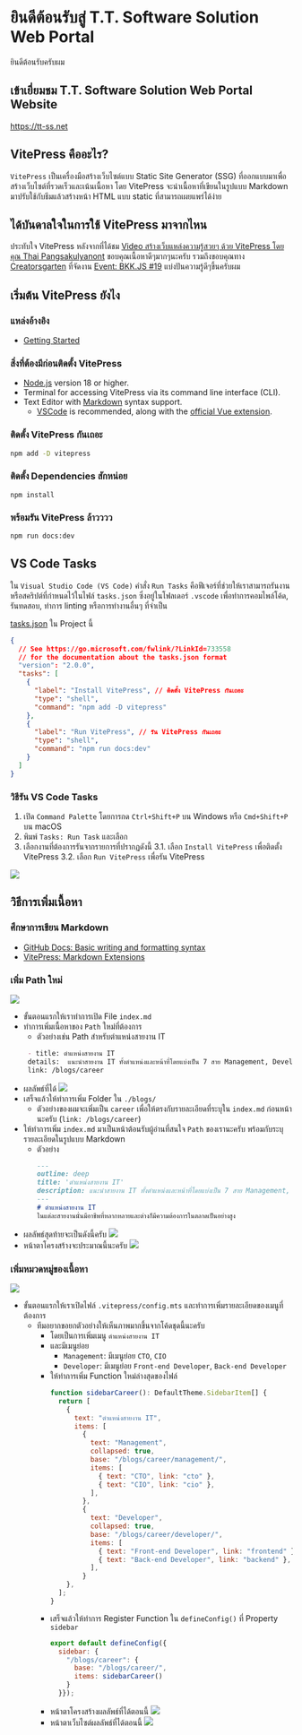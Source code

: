 # ยินดีต้อนรับสู่ T.T. Software Solution Web Portal
ยินดีต้อนรับครับผม

## เข้าเยี่ยมชม T.T. Software Solution Web Portal Website
https://tt-ss.net

## VitePress คืออะไร?
`VitePress` เป็นเครื่องมือสร้างเว็บไซต์แบบ Static Site Generator (SSG) ที่ออกแบบมาเพื่อสร้างเว็บไซต์ที่รวดเร็วและเน้นเนื้อหา โดย VitePress จะนำเนื้อหาที่เขียนในรูปแบบ Markdown มาปรับใช้กับธีมแล้วสร้างหน้า HTML แบบ static ที่สามารถเผยแพร่ได้ง่าย

## ได้บันดาลใจในการใช้ VitePress มาจากไหน
ประทับใจ VitePress หลังจากที่ได้ชม [Video สร้างเว็บแหล่งความรู้สวยๆ ด้วย VitePress โดยคุณ Thai Pangsakulyanont](https://www.youtube.com/watch?v=szr7swXqPSw)
ขอบคุณเนื้อหาดีๆมากๆนะครับ 
รวมถึงขอบคุณทาง [Creatorsgarten](https://www.youtube.com/@creatorsgarten) ที่จัดงาน [Event: BKK.JS #19](https://creatorsgarten.org/event/bkkjs19) แบ่งปันความรู้ดีๆขึ้นครับผม

## เริ่มต้น VitePress ยังไง
### แหล่งอ้างอิง
- [Getting Started](https://vitepress.dev/guide/getting-started)

### สิ่งที่ต้องมีก่อนติดตั้ง VitePress
- [Node.js](https://nodejs.org/) version 18 or higher.
- Terminal for accessing VitePress via its command line interface (CLI).
- Text Editor with [Markdown](https://en.wikipedia.org/wiki/Markdown) syntax support.
   - [VSCode](https://code.visualstudio.com/) is recommended, along with the [official Vue extension](https://marketplace.visualstudio.com/items?itemName=Vue.volar).

### ติดตั้ง VitePress กันเถอะ
```bash
npm add -D vitepress
```

### ติดตั้ง Dependencies สักหน่อย
```
npm install
```

### พร้อมรัน VitePress ล้าวววว
```bash
npm run docs:dev
```

## VS Code Tasks
ใน `Visual Studio Code (VS Code)` คำสั่ง `Run Tasks` คือฟีเจอร์ที่ช่วยให้เราสามารถรันงานหรือสคริปต์ที่กำหนดไว้ในไฟล์ `tasks.json` ซึ่งอยู่ในโฟลเดอร์ `.vscode` เพื่อทำการคอมไพล์โค้ด, รันทดสอบ, ทำการ linting หรือการทำงานอื่นๆ ที่จำเป็น

[tasks.json](./.vscode/tasks.json) ใน Project นี้
```json
{
  // See https://go.microsoft.com/fwlink/?LinkId=733558
  // for the documentation about the tasks.json format
  "version": "2.0.0",
  "tasks": [
    {
      "label": "Install VitePress", // ติดตั้ง VitePress กันเถอะ 
      "type": "shell",
      "command": "npm add -D vitepress"
    },
    {
      "label": "Run VitePress", // รัน VitePress กันเถอะ
      "type": "shell",
      "command": "npm run docs:dev"
    }
  ]
}
```

### วิธีรัน VS Code Tasks
1.	เปิด `Command Palette` โดยการกด `Ctrl+Shift+P` บน Windows หรือ `Cmd+Shift+P` บน macOS
2.	พิมพ์ `Tasks: Run Task` และเลือก
3.	เลือกงานที่ต้องการรันจากรายการที่ปรากฏดังนี้
   3.1. เลือก `Install VitePress` เพื่อติดตั้ง VitePress
   3.2. เลือก `Run VitePress` เพื่อรัน VitePress

![](./images/vscodetasks.jpg)

## วิธีการเพิ่มเนื้อหา

### ศึกษาการเขียน Markdown 
- [GitHub Docs: Basic writing and formatting syntax](https://docs.github.com/en/get-started/writing-on-github/getting-started-with-writing-and-formatting-on-github/basic-writing-and-formatting-syntax)
- [VitePress: Markdown Extensions](https://vitepress.dev/guide/markdown)

### เพิ่ม Path ใหม่
![](./images/Path01.jpg)

- ขั้นตอนแรกให้เราทำการเปิด File `index.md`
- ทำการเพิ่มเนื้อหาของ `Path` ใหม่ที่ต้องการ
   - ตัวอย่างเช่น Path สำหรับตำแหน่งสายงาน IT
   ```markdown
    - title: ตำแหน่งสายงาน IT
    details:  แนะนำสายงาน IT ทั้งตำแหน่งและหน้าที่โดยแบ่งเป็น 7 สาย Management, Developer, QA/Tester, Designer, Analyst, Data, Infrastructure และ Support 
    link: /blogs/career
   ``` 
- ผลลัพธ์ที่ได้
 ![](./images/Path03.jpg)
- เสร็จแล้วให้ทำการเพิ่ม Folder ใน `./blogs/`
  - ตัวอย่างของผมจะเพิ่มเป็น `career` เพื่อให้ตรงกับรายละเอียดที่ระบุใน `index.md` ก่อนหน้านะครับ (`link: /blogs/career`)
- ให้ทำการเพิ่ม `index.md` มาเป็นหน้าต้อนรับผู้อ่านที่สนใจ `Path` ของเรานะครับ พร้อมกับระบุรายละเอียดในรูปแบบ Markdown
  - ตัวอย่าง
    ```markdown
    ---
    outline: deep
    title: 'ตำแหน่งสายงาน IT'
    description: แนะนำสายงาน IT ทั้งตำแหน่งและหน้าที่โดยแบ่งเป็น 7 สาย Management, Developer, QA/Tester, Designer, Analyst, Data, Infrastructure และ Support
    ---
    # ตำแหน่งสายงาน IT
    ในแต่ละสายงานนั่นมีอาชีพที่หลากหลายและต่างก็มีความต้องการในตลาดเป็นอย่างสูง 
    ```
- ผลลัพธ์สุดท้ายจะเป็นดังนี้ครับ
  ![](./images/Path04.jpg)
- หน้าตาโครงสร้างจะประมาณนี้นะครับ
  ![](./images/Path05.jpg)
  
### เพิ่มหมวดหมู่ของเนื้อหา
![](./images/Path02.jpg)

- ขั้นตอนแรกให้เราเปิดไฟล์ `.vitepress/config.mts` และทำการเพิ่มรายละเอียดของเมนูที่ต้องการ
  - ทีมอยากขอยกตัวอย่างให้เห็นภาพมากขึ้นจากโค้ดชุดนี้นะครับ 
    - โดยเป็นการเพิ่มเมนู `ตำแหน่งสายงาน IT` 
    - และมีเมนูย่อย 
      - `Management`: มีเมนูย่อย `CTO`, `CIO`
      - `Developer`: มีเมนูย่อย `Front-end Developer`, `Back-end Developer`
    - ให้ทำการเพิ่ม Function ใหม่ล่างสุดของไฟล์
      ```javascript
      function sidebarCareer(): DefaultTheme.SidebarItem[] {
        return [
          {
            text: "ตำแหน่งสายงาน IT",
            items: [
              {
                text: "Management",
                collapsed: true,
                base: "/blogs/career/management/",
                items: [
                  { text: "CTO", link: "cto" },
                  { text: "CIO", link: "cio" },
                ],
              },
              {
                text: "Developer",
                collapsed: true,
                base: "/blogs/career/developer/",
                items: [
                  { text: "Front-end Developer", link: "frontend" },
                  { text: "Back-end Developer", link: "backend" },
                ],
              }
          },
        ];
      }
      ```
    - เสร็จแล้วให้ทำการ Register Function ใน `defineConfig()` ที่ Property  `sidebar`
      ```javascript
      export default defineConfig({
        sidebar: {
          "/blogs/career": {
            base: "/blogs/career/",
            items: sidebarCareer()
          }
        }});
      ```
    - หน้าตาโครงสร้างผลลัพธ์ที่ได้ตอนนี้
      ![](./images/Path06.jpg)
    - หน้าตาเว็บไซต์ผลลัพธ์ที่ได้ตอนนี้
      ![](./images/Path07.jpg)